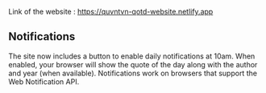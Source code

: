 Link of the website : https://quvntvn-qotd-website.netlify.app

## Notifications

The site now includes a button to enable daily notifications at 10am. When
enabled, your browser will show the quote of the day along with the author and
year (when available). Notifications work on browsers that support the Web
Notification API.
